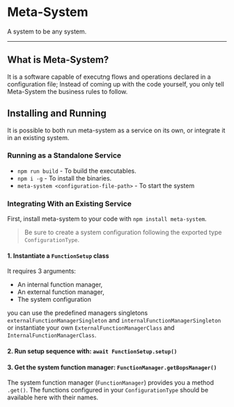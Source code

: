 # Meta-System
A system to be any system.

-----
## What is Meta-System?
It is a software capable of executng flows and operations declared in a configuration file; Instead of coming up with the code yourself, you only tell Meta-System the business rules to follow.

## Installing and Running
It is possible to both run meta-system as a service on its own, or integrate it in an existing system.

### Running as a Standalone Service
- `npm run build` - To build the executables.
- `npm i -g` - To install the binaries.
- `meta-system <configuration-file-path>` - To start the system

### Integrating With an Existing Service
First, install meta-system to your code with `npm install meta-system`.

> Be sure to create a system configuration following the exported type `ConfigurationType`.

#### 1. Instantiate a `FunctionSetup` class
It requires 3 arguments:
  - An internal function manager,
  - An external function manager,
  - The system configuration

you can use the predefined managers singletons `externalFunctionManagerSingleton` and `internalFunctionManagerSingleton` or instantiate your own `ExternalFunctionManagerClass` and `InternalFunctionManagerClass`.

#### 2. Run setup sequence with: `await FunctionSetup.setup()`
#### 3. Get the system function manager: `FunctionManager.getBopsManager()`

The system function manager (`FunctionManager`) provides you a method `.get()`. The functions configured in your `ConfigurationType` should be available here with their names.
